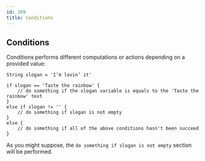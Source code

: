 ```yaml
---
id: 309
title: Conditions
---
```


## Conditions
Conditions performs different computations or actions depending on a provided value:

```panda
String slogan = 'I’m lovin’ it'

if slogan == 'Taste the rainbow' {
    // do something if the slogan variable is equals to the 'Taste the rainbow' text
}
else if slogan != '' {
    // do something if slogan is not empty
}
else {
    // do something if all of the above conditions hasn't been succeed
}
```

As you might suppose, the `do something if slogan is not empty` section will be performed. 
